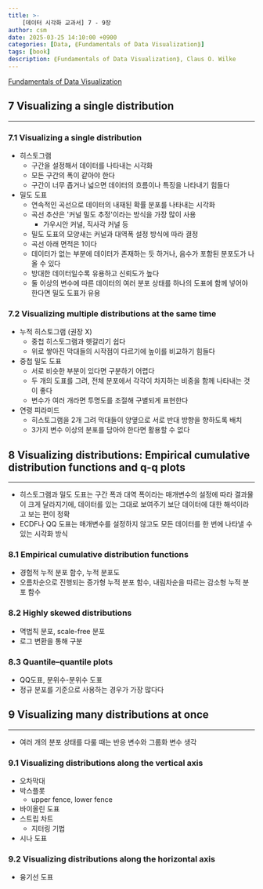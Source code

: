 ```yaml
---
title: >-
    [데이터 시각화 교과서] 7 - 9장
author: csm
date: 2025-03-25 14:10:00 +0900
categories: [Data, ⟪Fundamentals of Data Visualization⟫]
tags: [book]
description: ⟪Fundamentals of Data Visualization⟫, Claus O. Wilke
---
```


[Fundamentals of Data Visualization](https://clauswilke.com/dataviz/)

## 7 Visualizing a single distribution
---
### 7.1 Visualizing a single distribution
- 히스토그램
    - 구간을 설정해서 데이터를 나타내는 시각화
    - 모든 구간의 폭이 같아야 한다
    - 구간이 너무 좁거나 넓으면 데이터의 흐름이나 특징을 나타내기 힘들다
- 밀도 도표
    - 연속적인 곡선으로 데이터의 내재된 확률 분포를 나타내는 시각화
    - 곡선 추산은 '커널 밀도 추정'이라는 방식을 가장 많이 사용
        - 가우시안 커널, 직사각 커널 등
    - 밀도 도표의 모양새는 커널과 대역폭 설정 방식에 따라 결정
    - 곡선 아래 면적은 1이다
    - 데이터가 없는 부분에 데이터가 존재하는 듯 하거나, 음수가 포함된 분포도가 나올 수 있다
    - 방대한 데이터일수록 유용하고 신뢰도가 높다
    - 둘 이상의 변수에 따른 데이터의 여러 분포 상태를 하나의 도표에 함께 넣어야 한다면 밀도 도표가 유용

### 7.2 Visualizing multiple distributions at the same time
- 누적 히스토그램 (권장 X)
    - 중첩 히스토그램과 헷갈리기 쉽다
    - 위로 쌓아진 막대들의 시작점이 다르기에 높이를 비교하기 힘들다
- 중첩 밀도 도표
    - 서로 비슷한 부분이 있다면 구분하기 어렵다
    - 두 개의 도표를 그려, 전체 분포에서 각각이 차지하는 비중을 함께 나타내는 것이 좋다
    - 변수가 여러 개라면 투명도를 조절해 구별되게 표현한다
- 연령 피라미드
    - 히스토그램을 2개 그려 막대들이 양옆으로 서로 반대 방향을 향하도록 배치
    - 3가지 변수 이상의 분포를 담아야 한다면 활용할 수 없다

## 8 Visualizing distributions: Empirical cumulative distribution functions and q-q plots
---
- 히스토그램과 밀도 도표는 구간 폭과 대역 폭이라는 매개변수의 설정에 따라 결과물이 크게 달라지기에, 데이터를 있는 그대로 보여주기 보단 데이터에 대한 해석이라고 보는 편이 정확
- ECDF나 QQ 도표는 매개변수를 설정하지 않고도 모든 데이터를 한 번에 나타낼 수 있는 시각화 방식

### 8.1 Empirical cumulative distribution functions
- 경험적 누적 분포 함수, 누적 분포도
- 오름차순으로 진행되는 증가형 누적 분포 함수, 내림차순을 따르는 감소형 누적 분포 함수

### 8.2 Highly skewed distributions
- 멱법칙 분포, scale-free 분포
- 로그 변환을 통해 구분
### 8.3 Quantile–quantile plots
- QQ도표, 분위수-분위수 도표
- 정규 분포를 기준으로 사용하는 경우가 가장 많다다

## 9 Visualizing many distributions at once
---
- 여러 개의 분포 상태를 다룰 때는 반응 변수와 그룹화 변수 생각

### 9.1 Visualizing distributions along the vertical axis
- 오차막대
- 박스플롯
    - upper fence, lower fence
- 바이올린 도표
- 스트립 차트
    - 지터링 기법
- 시나 도표

### 9.2 Visualizing distributions along the horizontal axis
- 융기선 도표
